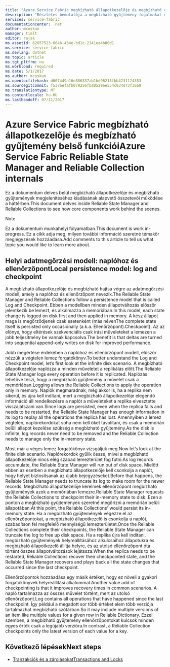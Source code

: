 ```yaml
---
title: "Azure Service Fabric megbízható állapotkezelője és megbízható gyűjtemény internals |} Microsoft Docs"
description: "Részletes bemutatója a megbízható gyűjtemény fogalmakat és az Azure Service Fabric Tervező."
services: service-fabric
documentationcenter: .net
author: mcoskun
manager: timlt
editor: rajak
ms.assetid: 62857523-604b-434e-bd1c-2141ea4b00d1
ms.service: service-fabric
ms.devlang: dotnet
ms.topic: article
ms.tgt_pltfrm: na
ms.workload: required
ms.date: 5/1/2017
ms.author: mcoskun
ms.openlocfilehash: d607449a16e886337ab1bd96213fbb4231124353
ms.sourcegitcommit: f537befafb079256fba0529ee554c034d73f36b0
ms.translationtype: MT
ms.contentlocale: hu-HU
ms.lasthandoff: 07/11/2017
---
```

# <a name="azure-service-fabric-reliable-state-manager-and-reliable-collection-internals"></a><span data-ttu-id="d63ef-103">Azure Service Fabric megbízható állapotkezelője és megbízható gyűjtemény belső funkciói</span><span class="sxs-lookup"><span data-stu-id="d63ef-103">Azure Service Fabric Reliable State Manager and Reliable Collection internals</span></span>
<span data-ttu-id="d63ef-104">Ez a dokumentum delves belül megbízható állapotkezelője és megbízható gyűjtemények megjelenítéséhez kiadásának alapvető összetevői működése a háttérben.</span><span class="sxs-lookup"><span data-stu-id="d63ef-104">This document delves inside Reliable State Manager and Reliable Collections to see how core components work behind the scenes.</span></span>

> [!NOTE]
> <span data-ttu-id="d63ef-105">Ez a dokumentum munkahelyi folyamatban.</span><span class="sxs-lookup"><span data-stu-id="d63ef-105">This document is work in-progress.</span></span> <span data-ttu-id="d63ef-106">Ez a cikk adja meg, milyen további információ szeretné témakör megjegyzések hozzáadása.</span><span class="sxs-lookup"><span data-stu-id="d63ef-106">Add comments to this article to tell us what topic you would like to learn more about.</span></span>
>

##  <a name="local-persistence-model-log-and-checkpoint"></a><span data-ttu-id="d63ef-107">Helyi adatmegőrzési modell: naplóhoz és ellenőrzőpont</span><span class="sxs-lookup"><span data-stu-id="d63ef-107">Local persistence model: log and checkpoint</span></span>
<span data-ttu-id="d63ef-108">A megbízható állapotkezelője és megbízható hajtsa végre az adatmegőrzési modell, amely a naplóhoz és ellenőrzőpont nevezik.</span><span class="sxs-lookup"><span data-stu-id="d63ef-108">The Reliable State Manager and Reliable Collections follow a persistence model that is called Log and Checkpoint.</span></span>
<span data-ttu-id="d63ef-109">Ebben a modellben minden állapotváltozás először jelentkezik be lemezt, és alkalmazza a memóriában.</span><span class="sxs-lookup"><span data-stu-id="d63ef-109">In this model, each state change is logged on disk first and then applied in memory.</span></span>
<span data-ttu-id="d63ef-110">A kész állapot maga is megőrződjenek csak esetenként (más néven</span><span class="sxs-lookup"><span data-stu-id="d63ef-110">The complete state itself is persisted only occasionally (a.k.a.</span></span> <span data-ttu-id="d63ef-111">Ellenőrzőpont).</span><span class="sxs-lookup"><span data-stu-id="d63ef-111">Checkpoint).</span></span>
<span data-ttu-id="d63ef-112">Az az előnye, hogy eltérések szekvenciális csak írási műveleteket a lemezen a jobb teljesítmény be vannak kapcsolva.</span><span class="sxs-lookup"><span data-stu-id="d63ef-112">The benefit is that deltas are turned into sequential append-only writes on disk for improved performance.</span></span>

<span data-ttu-id="d63ef-113">Jobb megértése érdekében a naplóhoz és ellenőrzőpont modell, először nézzük a végtelen lemez forgatókönyv.</span><span class="sxs-lookup"><span data-stu-id="d63ef-113">To better understand the Log and Checkpoint model, let’s first look at the infinite disk scenario.</span></span>
<span data-ttu-id="d63ef-114">A megbízható állapotkezelője naplózza a minden műveletet a replikálás előtt.</span><span class="sxs-lookup"><span data-stu-id="d63ef-114">The Reliable State Manager logs every operation before it is replicated.</span></span>
<span data-ttu-id="d63ef-115">Naplózás lehetővé teszi, hogy a megbízható gyűjtemény a művelet csak a memóriában.</span><span class="sxs-lookup"><span data-stu-id="d63ef-115">Logging allows the Reliable Collections to apply the operation only in memory.</span></span>
<span data-ttu-id="d63ef-116">Naplók megmaradnak, még akkor is, ha a replika nem sikerül, és újra kell indítani, mert a megbízható állapotkezelője elegendő információ áll rendelkezésre a naplót a műveleteket a replika elvesztette visszajátszani van.</span><span class="sxs-lookup"><span data-stu-id="d63ef-116">Since logs are persisted, even when the replica fails and needs to be restarted, the Reliable State Manager has enough information in its log to replay all the operations the replica has lost.</span></span>
<span data-ttu-id="d63ef-117">Amennyiben a lemez végtelen, naplórekordokat soha nem kell őket távolítani, és csak a memórián belüli állapot kezelése szükség a megbízható gyűjtemény.</span><span class="sxs-lookup"><span data-stu-id="d63ef-117">As the disk is infinite, log records never need to be removed and the Reliable Collection needs to manage only the in-memory state.</span></span>

<span data-ttu-id="d63ef-118">Most már a véges lemez forgatókönyv vizsgáljuk meg.</span><span class="sxs-lookup"><span data-stu-id="d63ef-118">Now let’s look at the finite disk scenario.</span></span>
<span data-ttu-id="d63ef-119">Naplórekordok gyűlik össze, mivel a megbízható állapotkezelője nincs elég szabad lemezterület fog futni.</span><span class="sxs-lookup"><span data-stu-id="d63ef-119">As log records accumulate, the Reliable State Manager will run out of disk space.</span></span>
<span data-ttu-id="d63ef-120">Mielőtt ebben az esetben a megbízható állapotkezelője kell csonkolja a naplót, hogy helyet biztosítsanak az újabb bejegyzéseket.</span><span class="sxs-lookup"><span data-stu-id="d63ef-120">Before that happens, the Reliable State Manager needs to truncate its log to make room for the newer records.</span></span>
<span data-ttu-id="d63ef-121">Megbízható állapotkezelője kérelmek ellenőrzőpont megbízható gyűjtemények azok a memóriában lemezre.</span><span class="sxs-lookup"><span data-stu-id="d63ef-121">Reliable State Manager requests the Reliable Collections to checkpoint their in-memory state to disk.</span></span>
<span data-ttu-id="d63ef-122">Ezen a ponton a megbízható gyűjtemények szeretné megőrizni a memórián belüli állapotában.</span><span class="sxs-lookup"><span data-stu-id="d63ef-122">At this point, the Reliable Collections' would persist its in-memory state.</span></span>
<span data-ttu-id="d63ef-123">Ha a megbízható gyűjtemények végezze el az ellenőrzőpontokat, a megbízható állapotkezelő is csonkolja a naplót, szabadítson fel megfelelő mennyiségű lemezterületet.</span><span class="sxs-lookup"><span data-stu-id="d63ef-123">Once the Reliable Collections complete their checkpoints, the Reliable State Manager can truncate the log to free up disk space.</span></span>
<span data-ttu-id="d63ef-124">Ha a replika újra kell indítani, megbízható gyűjtemények helyreállításához alkulcsaihoz állapotukra és megbízható állapotkezelő állítja helyre, és az utolsó ellenőrzőpont óta történt összes állapotváltozások lejátssza.</span><span class="sxs-lookup"><span data-stu-id="d63ef-124">When the replica needs to be restarted, Reliable Collections recover their checkpointed state, and the Reliable State Manager recovers and plays back all the state changes that occurred since the last checkpoint.</span></span>

<span data-ttu-id="d63ef-125">Ellenőrzőpontok hozzáadása egy másik értéket, hogy ez növeli a gyakori forgatókönyvek helyreállítási alkalommal.</span><span class="sxs-lookup"><span data-stu-id="d63ef-125">Another value add of checkpointing is that it improves recovery times in common scenarios.</span></span> <span data-ttu-id="d63ef-126">A napló tartalmazza az összes művelet történt, mert az utolsó ellenőrzőpont.</span><span class="sxs-lookup"><span data-stu-id="d63ef-126">Log contains all operations that have happened since the last checkpoint.</span></span>
<span data-ttu-id="d63ef-127">Így például a megadott sor több értéket elem több verziója tartalmazhat megbízható szótárban.</span><span class="sxs-lookup"><span data-stu-id="d63ef-127">So it may include multiple versions of an item like multiple values for a given row in Reliable Dictionary.</span></span>
<span data-ttu-id="d63ef-128">Ezzel szemben, a megbízható gyűjtemény ellenőrzőpontokat kulcsok minden egyes érték csak a legújabb verzióra.</span><span class="sxs-lookup"><span data-stu-id="d63ef-128">In contrast, a Reliable Collection checkpoints only the latest version of each value for a key.</span></span>

## <a name="next-steps"></a><span data-ttu-id="d63ef-129">Következő lépések</span><span class="sxs-lookup"><span data-stu-id="d63ef-129">Next steps</span></span>
* [<span data-ttu-id="d63ef-130">Tranzakciók és a zárolásokat</span><span class="sxs-lookup"><span data-stu-id="d63ef-130">Transactions and Locks</span></span>](service-fabric-reliable-services-reliable-collections-transactions-locks.md)

